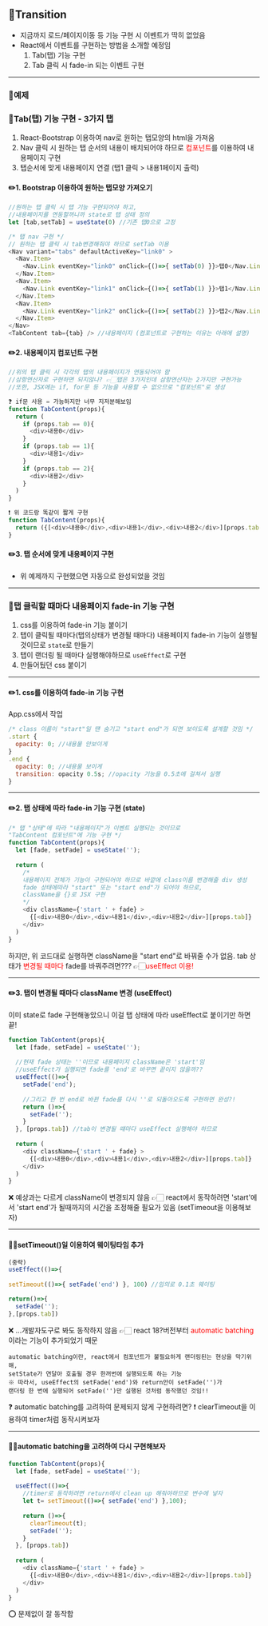 ## 📖Transition
- 지금까지 로드/페이지이동 등 기능 구현 시 이벤트가 딱히 없었음
- React에서 이벤트를 구현하는 방법을 소개할 예정임
  1. Tab(탭) 기능 구현
  2. Tab 클릭 시 fade-in 되는 이벤트 구현

* * *
### 📜예제
### 📌Tab(탭) 기능 구현 - 3가지 탭
1. React-Bootstrap 이용하여 nav로 원하는 탭모양의 html을 가져옴
2. Nav 클릭 시 원하는 탭 순서의 내용이 배치되어야 하므로 <span style="color:red">컴포넌트</span>를 이용하여 내용페이지 구현
3. 탭순서에 맞게 내용페이지 연결 (탭1 클릭 > 내용1페이지 출력)

#### ✏️1. Bootstrap 이용하여 원하는 탭모양 가져오기
```javascript
//원하는 탭 클릭 시 탭 기능 구현되어야 하고, 
//내용페이지를 연동할꺼니까 state로 탭 상태 정의
let [tab,setTab] = useState(0) //기존 탭0으로 고정

/* 탭 nav 구현 */
// 원하는 탭 클릭 시 tab변경해줘야 하므로 setTab 이용
<Nav variant="tabs" defaultActiveKey="link0" >
  <Nav.Item>
    <Nav.Link eventKey="link0" onClick={()=>{ setTab(0) }}>탭0</Nav.Link>
  </Nav.Item>
  <Nav.Item>
    <Nav.Link eventKey="link1" onClick={()=>{ setTab(1) }}>탭1</Nav.Link>
  </Nav.Item>
  <Nav.Item>
    <Nav.Link eventKey="link2" onClick={()=>{ setTab(2) }}>탭2</Nav.Link>
  </Nav.Item>
</Nav>
<TabContent tab={tab} /> //내용페이지 (컴포넌트로 구현하는 이유는 아래에 설명)
```

#### ✏️2. 내용페이지 컴포넌트 구현
```javascript
//위의 탭 클릭 시 각각의 탭의 내용페이지가 연동되어야 함
//삼항연산자로 구현하면 되지않나? 👉🏻탭은 3가지인데 삼항연산자는 2가지만 구현가능
//또한, JSX에는 if, for문 등 기능을 사용할 수 없으므로 "컴포넌트"로 생성

❓ if문 사용 = 가능하지만 너무 지저분해보임
function TabContent(props){
  return (
    if (props.tab == 0){
      <div>내용0</div>
  	}
    if (props.tab == 1){
      <div>내용1</div>
  	}
    if (props.tab == 2){
      <div>내용2</div>
  	}
  )
}

❗ 위 코드랑 똑같이 짧게 구현
function TabContent(props){
  return ({[<div>내용0</div>,<div>내용1</div>,<div>내용2</div>][props.tab]})
}
```

#### ✏️3. 탭 순서에 맞게 내용페이지 구현
- 위 예제까지 구현했으면 자동으로 완성되었을 것임

* * *
### 📌탭 클릭할 때마다 내용페이지 fade-in 기능 구현
1. css를 이용하여 fade-in 기능 붙이기
2. 탭이 클릭될 때마다(탭의상태가 변경될 때마다) 내용페이지 fade-in 기능이 실행될 것이므로 <code>state</code>로 만들기
3. 탭이 랜더링 될 때마다 실행해야하므로 <code>useEffect</code>로 구현
4. 만들어뒀던 css 붙이기
* * *

#### ✏️1. css를 이용하여 fade-in 기능 구현
App.css에서 작업
```javascript
/* class 이름이 "start"일 떈 숨기고 "start end"가 되면 보이도록 설계할 것임 */
.start {
  opacity: 0; //내용물 안보이게
}
.end {
  opacity: 0; //내용물 보이게
  transition: opacity 0.5s; //opacity 기능을 0.5초에 걸쳐서 실행
}
```
* * *
#### ✏️2. 탭 상태에 따라 fade-in 기능 구현 (state)
```javascript
/* 탭 "상태"에 따라 "내용페이지"가 이벤트 실행되는 것이므로 
"TabContent 컴포넌트"에 기능 구현 */
function TabContent(props){
  let [fade, setFade] = useState('');
  
  return (
    /*
    내용페이지 전체가 기능이 구현되어야 하므로 바깥에 class이름 변경해줄 div 생성
    fade 상태에따라 "start" 또는 "start end"가 되어야 하므로,
    className을 {}로 JSX 구현
    */
    <div className={'start ' + fade} >
      {[<div>내용0</div>,<div>내용1</div>,<div>내용2</div>][props.tab]}
    </div>
  )
}
```

하지만, 위 코드대로 실행하면 className을 "start end"로 바꿔줄 수가 없음.
tab 상태가 <span style="color:red">변경될 때마다</span> fade를 바꿔주려면???
👉🏻<span style="color:red">useEffect 이용!</span>

* * *

#### ✏️3. 탭이 변경될 때마다 className 변경 (useEffect)
이미 state로 fade 구현해놓았으니 이걸 탭 상태에 따라 useEffect로 붙이기만 하면 끝!
```javascript
function TabContent(props){
  let [fade, setFade] = useState('');
  
  //현재 fade 상태는 ''이므로 내용페이지 className은 'start'임
  //useEffect가 실행되면 fade를 'end'로 바꾸면 끝이지 않을까??
  useEffect(()=>{
  	setFade('end');
    
    //그리고 한 번 end로 바뀐 fade를 다시 ''로 되돌아오도록 구현하면 완성?!
    return ()=>{
      setFade('');
    }
  }, [props.tab]) //tab이 변경될 떄마다 useEffect 실행해야 하므로
  
  return (
    <div className={'start ' + fade} >
      {[<div>내용0</div>,<div>내용1</div>,<div>내용2</div>][props.tab]}
    </div>
  )
}
```
❌ 예상과는 다르게 className이 변경되지 않음
👉🏻 react에서 동작하려면 'start'에서 'start end'가 될때까지의 시간을 조정해줄 필요가 있음 (setTimeout을 이용해보자)

* * *

#### 👌🏻setTimeout()일 이용하여 웨이팅타임 추가
```javascript
(중략)
useEffect(()=>{
  
setTimeout(()=>{ setFade('end') }, 100) //임의로 0.1초 웨이팅

return()=>{
  setFade('');
},[props.tab])

```
❌ ...개발자도구로 봐도 동작하지 않음
👉🏻 react 18?버전부터 <span style="color:red">automatic batching</span>이라는 기능이 추가되었기 때문
```
automatic batching이란, react에서 컴포넌트가 불필요하게 랜더링된는 현상을 막기위해, 
setState가 연달아 호출될 경우 한꺼번에 실행되도록 하는 기능 
※ 따라서, useEffect의 setFade('end')와 return안이 setFade('')가
랜더링 한 번에 실행되어 setFade('')만 실행된 것처럼 동작했던 것임!!
```
❓ automatic batching를 고려하여 문제되지 않게 구현하려면?
❗ clearTimeout을 이용하여 timer처럼 동작시켜보자

* * *

#### 👌🏻automatic batching을 고려하여 다시 구현해보자
```javascript
function TabContent(props){
  let [fade, setFade] = useState('');
  
  useEffect(()=>{
    //timer로 동작하려면 return에서 clean up 해줘야하므로 변수에 넣자
  	let t= setTimeout(()=>{ setFade('end') },100);
    
    return ()=>{
      clearTimeout(t);
      setFade('');
    }
  }, [props.tab])
  
  return (
    <div className={'start ' + fade} >
      {[<div>내용0</div>,<div>내용1</div>,<div>내용2</div>][props.tab]}
    </div>
  )
}
```
⭕ 문제없이 잘 동작함

